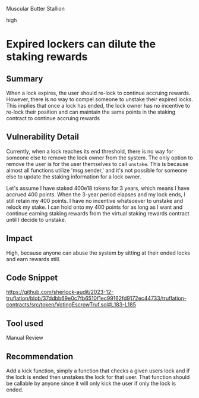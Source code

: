 Muscular Butter Stallion

high

# Expired lockers can dilute the staking rewards

## Summary
When a lock expires, the user should re-lock to continue accruing rewards. However, there is no way to compel someone to unstake their expired locks. This implies that once a lock has ended, the lock owner has no incentive to re-lock their position and can maintain the same points in the staking contract to continue accruing rewards
## Vulnerability Detail
Currently, when a lock reaches its end threshold, there is no way for someone else to remove the lock owner from the system. The only option to remove the user is for the user themselves to call `unstake`. This is because almost all functions utilize 'msg.sender,' and it's not possible for someone else to update the staking information for a lock owner.

Let's assume I have staked 400e18 tokens for 3 years, which means I have accrued 400 points. When the 3-year period elapses and my lock ends, I still retain my 400 points. I have no incentive whatsoever to unstake and relock my stake. I can hold onto my 400 points for as long as I want and continue earning staking rewards from the virtual staking rewards contract until I decide to unstake.
## Impact
High, because anyone can abuse the system by sitting at their ended locks and earn rewards still.
## Code Snippet
https://github.com/sherlock-audit/2023-12-truflation/blob/37ddbb69e0c7fb6510f1ec99162fd9172ec44733/truflation-contracts/src/token/VotingEscrowTruf.sol#L183-L185
## Tool used

Manual Review

## Recommendation
Add a kick function, simply a function that checks a given users lock and if the lock is ended then unstakes the lock for that user. That function should be callable by anyone since it will only kick the user if only the lock is ended. 